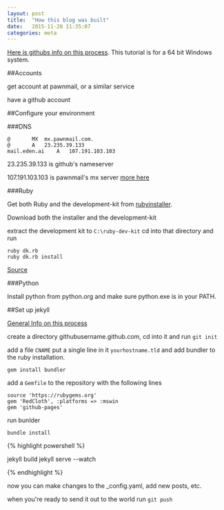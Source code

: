 ```yaml
---
layout: post
title:  "How this blog was built"
date:   2015-11-28 11:35:07
categories: meta
---
```


[Here is githubs info on this process][5]. This tutorial is for a 64 bit Windows system.

##Accounts

get account at pawnmail, or a similar service

have a github account

##Configure your environment

###DNS

	@ 		MX 	mx.pawnmail.com.
	@ 		A 	23.235.39.133
	mail.eden.ai 	A 	107.191.103.103

23.235.39.133 is github's nameserver

107.191.103.103 is pawnmail's mx server [more here][1]

###Ruby

Get both Ruby and the development-kit from [rubyinstaller][2].

Download both the installer and the development-kit

extract the development kit to `C:\ruby-dev-kit` cd into that directory and run 

	ruby dk.rb
	ruby dk.rb install

[Source][3]
	
###Python

Install python from python.org and make sure python.exe is in your PATH.
	
##Set up jekyll

[General Info on this process][4]

create a directory githubusername.github.com, cd into it and run `git init`

add a file `CNAME` put a single line in it `yourhostname.tld` and add bundler to
the ruby installation.

	gem install bundler

add a `Gemfile` to the repository with the following lines

	source 'https://rubygems.org'
	gem 'RedCloth', :platforms => :mswin
	gem 'github-pages'

run bunlder
	
	bundle install
	
{% highlight powershell %}

jekyll build
jekyll serve --watch

{% endhighlight %}

now you can make changes to the _config.yaml, add new posts, etc. 

when you're ready to send it out to the world run `git push`

[1]: http://imakewebthings.com/blog/github-pages-email/
[2]: http://rubyinstaller.org/
[3]: https://github.com/oneclick/rubyinstaller/wiki/Development-Kit
[4]: https://help.github.com/articles/using-jekyll-with-pages/
[5]: https://help.github.com/categories/github-pages-basics/